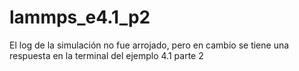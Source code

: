 # lammps_e4.1_p2
El log de la simulación no fue arrojado, pero en cambio se tiene una respuesta en la terminal del ejemplo 4.1 parte 2

